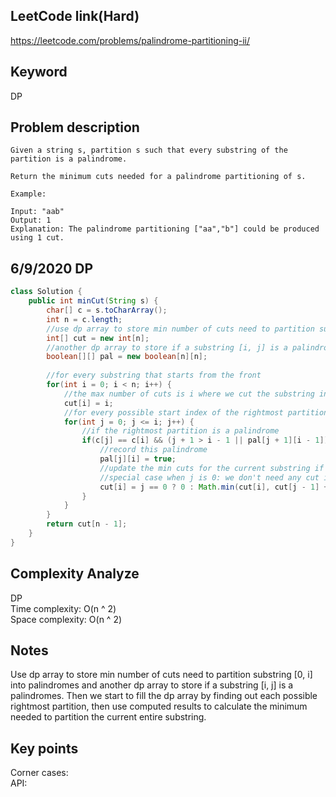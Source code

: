 ## LeetCode link(Hard)
https://leetcode.com/problems/palindrome-partitioning-ii/

## Keyword
DP

## Problem description
```
Given a string s, partition s such that every substring of the partition is a palindrome.

Return the minimum cuts needed for a palindrome partitioning of s.

Example:

Input: "aab"
Output: 1
Explanation: The palindrome partitioning ["aa","b"] could be produced using 1 cut.
```


## 6/9/2020 DP

```java
class Solution {
    public int minCut(String s) {
        char[] c = s.toCharArray();
        int n = c.length;
        //use dp array to store min number of cuts need to partition substring [0, i] into palindromes
        int[] cut = new int[n];
        //another dp array to store if a substring [i, j] is a palindromes
        boolean[][] pal = new boolean[n][n];
        
        //for every substring that starts from the front
        for(int i = 0; i < n; i++) {
            //the max number of cuts is i where we cut the substring into single characters
            cut[i] = i;
            //for every possible start index of the rightmost partition
            for(int j = 0; j <= i; j++) {
                //if the rightmost partition is a palindrome
                if(c[j] == c[i] && (j + 1 > i - 1 || pal[j + 1][i - 1])) {
                    //record this palindrome
                    pal[j][i] = true;
                    //update the min cuts for the current substring if applicable
                    //special case when j is 0: we don't need any cut in this case
                    cut[i] = j == 0 ? 0 : Math.min(cut[i], cut[j - 1] + 1);
                }
            }
        }
        return cut[n - 1];
    }
}
```

## Complexity Analyze
DP\
Time complexity: O(n ^ 2)\
Space complexity: O(n ^ 2)

## Notes
Use dp array to store min number of cuts need to partition substring [0, i] into palindromes and another dp array to store if a substring [i, j] is a palindromes. Then we start to fill the dp array by finding out each possible rightmost partition, then use computed results to calculate the minimum needed to partition the current entire substring.

## Key points
Corner cases: \
API: